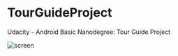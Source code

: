 # TourGuideProject
Udacity - Android Basic Nanodegree: Tour Guide Project

![screen](../master/art/screens.png)
